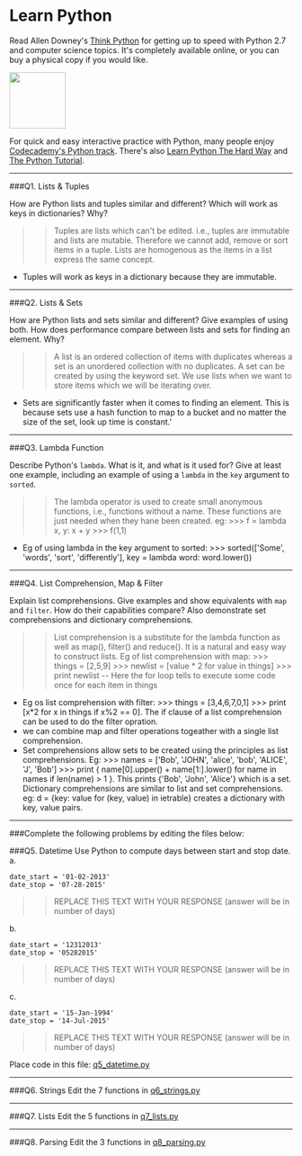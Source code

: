 # Learn Python

Read Allen Downey's [Think Python](http://www.greenteapress.com/thinkpython/) for getting up to speed with Python 2.7 and computer science topics. It's completely available online, or you can buy a physical copy if you would like.

<a href="http://www.greenteapress.com/thinkpython/"><img src="img/think_python.png" style="width: 100px;" target="_blank"></a>

For quick and easy interactive practice with Python, many people enjoy [Codecademy's Python track](http://www.codecademy.com/en/tracks/python). There's also [Learn Python The Hard Way](http://learnpythonthehardway.org/book/) and [The Python Tutorial](https://docs.python.org/2/tutorial/).

---

###Q1. Lists &amp; Tuples

How are Python lists and tuples similar and different? Which will work as keys in dictionaries? Why?

>> Tuples are lists which can't be edited. i.e., tuples are immutable and lists are mutable. Therefore we cannot add, remove or sort items in a tuple. Lists are homogenous as the items in a list express the same concept. 
   * Tuples will work as keys in a dictionary because they are immutable.

---

###Q2. Lists &amp; Sets

How are Python lists and sets similar and different? Give examples of using both. How does performance compare between lists and sets for finding an element. Why?

>> A list is an ordered collection of items with duplicates whereas a set is an unordered collection with no duplicates. A set can be created by using the keyword set. We use lists when we want to store items which we will be iterating over. 
   * Sets are significantly faster when it comes to finding an element. This is because sets use a hash function to map to a bucket and no matter the size of the set, look up time is constant.'

---

###Q3. Lambda Function

Describe Python's `lambda`. What is it, and what is it used for? Give at least one example, including an example of using a `lambda` in the `key` argument to `sorted`.

>> The lambda operator is used to create small anonymous functions, i.e., functions without a name. These functions are just needed when they hane been created. eg: >>> f = lambda x, y: x + y >>> f(1,1)
* Eg of using lambda in the key argument to sorted: >>> sorted(['Some', 'words', 'sort', 'differently'], key = lambda word: word.lower())

   

---

###Q4. List Comprehension, Map &amp; Filter

Explain list comprehensions. Give examples and show equivalents with `map` and `filter`. How do their capabilities compare? Also demonstrate set comprehensions and dictionary comprehensions.

>> List comprehension is a substitute for the lambda function as well as map(), filter() and reduce(). It is a natural and easy way to construct lists. Eg of list comprehension with map: >>> things = [2,5,9] >>> newlist = [value * 2 for value in things] >>> print newlist -- Here the for loop tells to execute some code once for each item in things
* Eg os list comprehension with filter: >>> things = [3,4,6,7,0,1] >>> print [x*2 for x in things if x%2 == 0]. The if clause of a list comprehension can be used to do the filter opration.
* we can combine map and filter operations togeather with a single list comprehension.
* Set comprehensions allow sets to be created using the principles as list comprehensions. Eg: >>> names = ['Bob', 'JOHN', 'alice', 'bob', 'ALICE', 'J', 'Bob'] >>> print { name[0].upper() + name[1:].lower() for name in names if len(name) > 1 }. This prints {'Bob', 'John', 'Alice'} which is a set. Dictionary comprehensions are similar to list and set comprehensions. eg: d = {key: value for (key, value) in ietrable} creates a dictionary with key, value pairs.

---

###Complete the following problems by editing the files below:

###Q5. Datetime
Use Python to compute days between start and stop date.   
a.  

```
date_start = '01-02-2013'    
date_stop = '07-28-2015'
```

>> REPLACE THIS TEXT WITH YOUR RESPONSE (answer will be in number of days)

b.  
```
date_start = '12312013'  
date_stop = '05282015'  
```

>> REPLACE THIS TEXT WITH YOUR RESPONSE (answer will be in number of days)

c.  
```
date_start = '15-Jan-1994'      
date_stop = '14-Jul-2015'  
```

>> REPLACE THIS TEXT WITH YOUR RESPONSE  (answer will be in number of days)

Place code in this file: [q5_datetime.py](python/q5_datetime.py)

---

###Q6. Strings
Edit the 7 functions in [q6_strings.py](python/q6_strings.py)

---

###Q7. Lists
Edit the 5 functions in [q7_lists.py](python/q7_lists.py)

---

###Q8. Parsing
Edit the 3 functions in [q8_parsing.py](python/q8_parsing.py)





